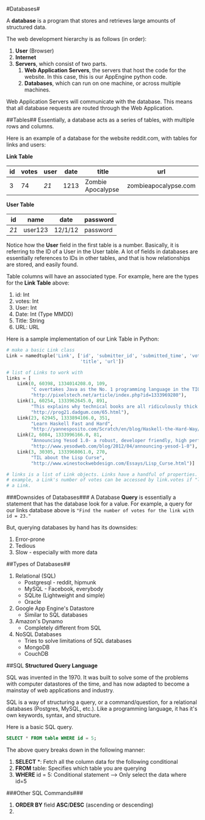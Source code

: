 #Databases#

A **database** is a program that stores and retrieves large amounts of structured data.

The web development hierarchy is as follows (in order):

1. **User** (Browser)
2. **Internet**
3. **Servers**, which consist of two parts.
    1. **Web Application Servers**, the servers that host the code for the website. In this case, this is our AppEngine python code.
    2. **Databases**, which can run on one machine, or across multiple machines.

Web Application Servers will communicate with the database. This means that all database requests are routed through the Web Application.

##Tables##
Essentially, a database acts as a series of tables, with multiple rows and columns. 

Here is an example of a database for the website reddit.com, with tables for links and users:

**Link Table**

id | votes | user | date | title | url
--- | --- | --- | --- | --- | ---
3 | 74 | *21* | 1213 | Zombie Apocalypse | zombieapocalypse.com

**User Table**

| id   | name    | date    | password |
| ---  | ---     | ---     | ---      |
| *21* | user123 | 12/1/12 | password |

Notice how the **User** field in the first table is a number. Basically, it is referring to the ID of a User in the User table. A lot of fields in databases are essentially references to IDs in other tables, and that is how relationships are stored, and easily found.

Table columns will have an associated type. For example, here are the types for the **Link Table** above:

1. id: Int
2. votes: Int
3. User: Int
4. Date: Int (Type MMDD)
5. Title: String
6. URL: URL 

Here is a sample implementation of our Link Table in Python:

```python
# make a basic Link class
Link = namedtuple('Link', ['id', 'submitter_id', 'submitted_time', 'votes',
                           'title', 'url'])

# list of Links to work with
links = [
    Link(0, 60398, 1334014208.0, 109,
         "C overtakes Java as the No. 1 programming language in the TIOBE index.", 
         "http://pixelstech.net/article/index.php?id=1333969280"),
    Link(1, 60254, 1333962645.0, 891,
         "This explains why technical books are all ridiculously thick and overpriced",
         "http://prog21.dadgum.com/65.html"),
    Link(23, 62945, 1333894106.0, 351,
         "Learn Haskell Fast and Hard",
         "http://yannesposito.com/Scratch/en/blog/Haskell-the-Hard-Way/"),
    Link(2, 6084, 1333996166.0, 81,
         "Announcing Yesod 1.0- a robust, developer friendly, high performance web framework for Haskell",
         "http://www.yesodweb.com/blog/2012/04/announcing-yesod-1-0"),
    Link(3, 30305, 1333968061.0, 270,
         "TIL about the Lisp Curse",
         "http://www.winestockwebdesign.com/Essays/Lisp_Curse.html")]

# links is a list of Link objects. Links have a handful of properties. For
# example, a Link's number of votes can be accessed by link.votes if "link" is 
# a Link.
```

###Downsides of Databases###
A Database **Query** is essentially a statement that has the database look for a value. For example, a query for our links database above is ```"Find the number of votes for the link with id = 23."```

But, querying databases by hand has its downsides:

1. Error-prone
2. Tedious
3. Slow - especially with more data

##Types of Databases##

1. Relational (SQL)
    - Postgresql - reddit, hipmunk
    - MySQL - Facebook, everybody
    - SQLite (Lightweight and simple)
    - Oracle 
2. Google App Engine's Datastore
    - Similar to SQL databases
3. Amazon's Dynamo
    - Completely different from SQL
4. NoSQL Databases
    - Tries to solve limitations of SQL databases
    - MongoDB
    - CouchDB


##SQL
**Structured Query Language**

SQL was invented in the 1970. It was built to solve some of the problems with computer datastores of the time, and has now adapted to become a mainstay of web applications and industry.

SQL is a way of structuring a query, or a command/question, for a relational databases (Postgres, MySQL, etc.). Like a programming language, it has it's own keywords, syntax, and structure.

Here is a basic SQL query.
```SQL
SELECT * FROM table WHERE id = 5;
```

The above query breaks down in the following manner:

1. **SELECT** *: Fetch all the column data for the following conditional
2. **FROM** table: Specifies which table you are querying
3. **WHERE** id = 5: Conditional statement --> Only select the data where id=5

###Other SQL Commands###

1. **ORDER BY** field **ASC**/**DESC** (ascending or descending)
2. 
